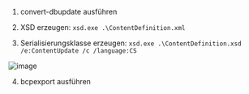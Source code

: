 
1. convert-dbupdate ausführen

2. XSD erzeugen:
`xsd.exe .\ContentDefinition.xml`

3. Serialisierungsklasse erzeugen:
`xsd.exe .\ContentDefinition.xsd /e:ContentUpdate /c /language:CS`

![image](https://github.com/user-attachments/assets/4c110f11-6328-4d83-891f-75930df9e611)

4. bcpexport ausführen
